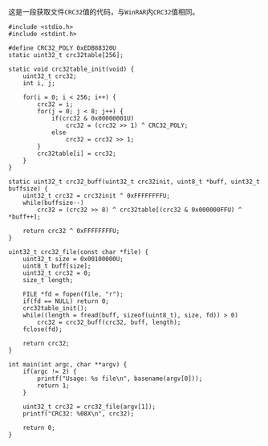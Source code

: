 <!---title:获取文件CRC32值-->
<!---category:代码片段-->
<!---tags:C语言, crc32-->
<!---author:Neal-->
<!---date:2016-03-21-->

这是一段获取文件`CRC32`值的代码，与`WinRAR`内`CRC32`值相同。
````````````````````````````````````````````````````````````{.c}
#include <stdio.h>
#include <stdint.h>

#define CRC32_POLY 0xEDB88320U
static uint32_t crc32table[256];

static void crc32table_init(void) {
    uint32_t crc32;
    int i, j;

    for(i = 0; i < 256; i++) {
        crc32 = i;
        for(j = 0; j < 8; j++) {
            if(crc32 & 0x00000001U)
                crc32 = (crc32 >> 1) ^ CRC32_POLY;
            else
                crc32 = crc32 >> 1;
        }
        crc32table[i] = crc32;
    }
}

static uint32_t crc32_buff(uint32_t crc32init, uint8_t *buff, uint32_t buffsize) {
    uint32_t crc32 = crc32init ^ 0xFFFFFFFFU;
    while(buffsize--)
        crc32 = (crc32 >> 8) ^ crc32table[(crc32 & 0x000000FFU) ^ *buff++];

    return crc32 ^ 0xFFFFFFFFU;
}

uint32_t crc32_file(const char *file) {
    uint32_t size = 0x00100000U;
    uint8_t buff[size];
    uint32_t crc32 = 0;
    size_t length;

    FILE *fd = fopen(file, "r");
    if(fd == NULL) return 0;
    crc32table_init();
    while((length = fread(buff, sizeof(uint8_t), size, fd)) > 0)
        crc32 = crc32_buff(crc32, buff, length);
    fclose(fd);

    return crc32;
}

int main(int argc, char **argv) {
    if(argc != 2) {
        printf("Usage: %s file\n", basename(argv[0]));
        return 1;
    }

    uint32_t crc32 = crc32_file(argv[1]);
    printf("CRC32: %08X\n", crc32);

    return 0;
}
````````````````````````````````````````````````````````````

